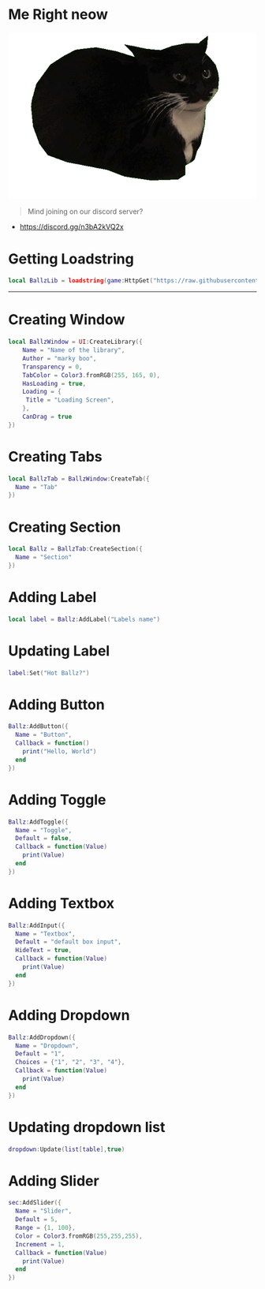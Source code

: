 # Me Right neow
![Mr Ballz Cat](https://raw.githubusercontent.com/imstupid3/cnS2kULHdG/refs/heads/main/Maxwell-Cat-Expressive-Ears-Alert-Curiou-PNG.png)

> Mind joining on our discord server?

- https://discord.gg/n3bA2kVQ2x

# Getting Loadstring
```lua 
local BallzLib = loadstring(game:HttpGet("https://raw.githubusercontent.com/imstupid3/cnS2kULHdG/refs/heads/main/Lib/O3KMWLd1snLibv2"))()
```

--------------------------------------------------------------------------

# Creating Window
```lua 
local BallzWindow = UI:CreateLibrary({
    Name = "Name of the library",
    Author = "marky boo",
    Transparency = 0,
    TabColor = Color3.fromRGB(255, 165, 0),
    HasLoading = true,
    Loading = {
     Title = "Loading Screen",
    },
    CanDrag = true
})
```

# Creating Tabs
```lua
local BallzTab = BallzWindow:CreateTab({
  Name = "Tab"
})
```

# Creating Section
```lua
local Ballz = BallzTab:CreateSection({
  Name = "Section"
})
```

# Adding Label
```lua
local label = Ballz:AddLabel("Labels name")
```

# Updating Label
```lua
label:Set("Hot Ballz?")
```

# Adding Button
```lua
Ballz:AddButton({
  Name = "Button",
  Callback = function()
    print("Hello, World")
  end    
})
```

# Adding Toggle
```lua
Ballz:AddToggle({
  Name = "Toggle",
  Default = false,
  Callback = function(Value)
    print(Value)
  end    
})
```

# Adding Textbox
```lua
Ballz:AddInput({
  Name = "Textbox",
  Default = "default box input",
  HideText = true,
  Callback = function(Value)
    print(Value)
  end	  
})
```

# Adding Dropdown
```lua
Ballz:AddDropdown({
  Name = "Dropdown",
  Default = "1",
  Choices = {"1", "2", "3", "4"},
  Callback = function(Value)
    print(Value)
  end    
})
```

# Updating dropdown list
```lua
dropdown:Update(list[table],true)
```

# Adding Slider
```lua
sec:AddSlider({
  Name = "Slider",
  Default = 5,
  Range = {1, 100},
  Color = Color3.fromRGB(255,255,255),
  Increment = 1,
  Callback = function(Value)
    print(Value)
  end    
})
```
